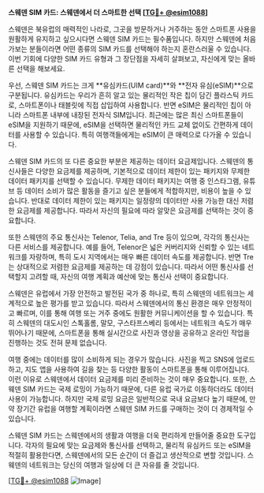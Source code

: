 **스웨덴 SIM 카드: 스웨덴에서 더 스마트한 선택 [[TG💪+ @esim1088](https://t.me/s/esim1088)]**

스웨덴은 북유럽의 매력적인 나라로, 그곳을 방문하거나 거주하는 동안 스마트폰 사용을 원활하게 유지하고 싶으시다면 스웨덴 SIM 카드는 필수품입니다. 하지만 스웨덴에 처음 가보는 분들이라면 어떤 종류의 SIM 카드를 선택해야 하는지 혼란스러울 수 있습니다. 이번 기회에 다양한 SIM 카드 유형과 그 장단점을 자세히 살펴보고, 자신에게 맞는 올바른 선택을 해보세요.

우선, 스웨덴 SIM 카드는 크게 **유심카드(UIM card)**와 **전자 유심(eSIM)**으로 구분됩니다. 유심카드는 우리가 흔히 알고 있는 물리적인 작은 칩이 담긴 플라스틱 카드로, 스마트폰이나 태블릿에 직접 삽입하여 사용합니다. 반면 eSIM은 물리적인 칩이 아니라 스마트폰 내부에 내장된 전자식 SIM입니다. 최근에는 많은 최신 스마트폰들이 eSIM을 지원하기 때문에, eSIM을 선택하면 물리적인 카드 교체 없이도 간편하게 데이터를 사용할 수 있습니다. 특히 여행객들에게는 eSIM이 큰 매력으로 다가올 수 있습니다.

스웨덴 SIM 카드의 또 다른 중요한 부분은 제공하는 데이터 요금제입니다. 스웨덴의 통신사들은 다양한 요금제를 제공하며, 기본적으로 데이터 제한이 있는 패키지와 무제한 데이터 패키지를 선택할 수 있습니다. 무제한 데이터 패키지는 여행 중 인스타그램, 유튜브 등 데이터 소비가 많은 활동을 즐기고 싶은 분들에게 적합하지만, 비용이 높을 수 있습니다. 반대로 데이터 제한이 있는 패키지는 일정량의 데이터만 사용 가능한 대신 저렴한 요금제를 제공합니다. 따라서 자신의 필요에 따라 알맞은 요금제를 선택하는 것이 중요합니다.

또한 스웨덴의 주요 통신사는 Telenor, Telia, and Tre 등이 있으며, 각각의 통신사는 다른 서비스를 제공합니다. 예를 들어, Telenor은 넓은 커버리지와 신뢰할 수 있는 네트워크를 자랑하며, 특히 도시 지역에서는 매우 빠른 데이터 속도를 제공합니다. 반면 Tre는 상대적으로 저렴한 요금제를 제공하는 데 강점이 있습니다. 따라서 어떤 통신사를 선택할지 고려할 때, 자신의 여행 계획과 예산에 맞는 통신사 선택이 중요합니다.

스웨덴은 유럽에서 가장 안전하고 발전된 국가 중 하나로, 특히 스웨덴의 네트워크는 세계적으로 높은 평가를 받고 있습니다. 따라서 스웨덴에서의 통신 환경은 매우 안정적이고 빠르며, 이를 통해 여행 또는 거주 중에도 원활한 커뮤니케이션을 할 수 있습니다. 특히 스웨덴의 대도시인 스톡홀롬, 말모, 구스타프스베리 등에서는 네트워크 속도가 매우 뛰어나기 때문에, 스마트폰을 통해 실시간으로 사진과 영상을 공유하고 온라인 작업을 진행하는 것도 전혀 문제 없습니다.

여행 중에는 데이터를 많이 소비하게 되는 경우가 많습니다. 사진을 찍고 SNS에 업로드하고, 지도 앱을 사용하여 길을 찾는 등 다양한 활동이 스마트폰을 통해 이루어집니다. 이런 이유로 스웨덴에서 데이터 요금제를 미리 준비하는 것이 매우 중요합니다. 또한, 스웨덴 SIM 카드는 국제 로밍이 가능하기 때문에, 다른 유럽 국가로 이동하더라도 데이터 사용이 가능합니다. 하지만 국제 로밍 요금은 일반적으로 국내 요금보다 높기 때문에, 만약 장기간 유럽을 여행할 계획이라면 스웨덴 SIM 카드를 구매하는 것이 더 경제적일 수 있습니다.

스웨덴 SIM 카드는 스웨덴에서의 생활과 여행을 더욱 편리하게 만들어줄 중요한 도구입니다. 각자의 필요에 맞는 요금제와 통신사를 선택하고, 물리적 유심카드 또는 eSIM을 적절히 활용한다면, 스웨덴에서의 모든 순간이 더 즐겁고 생산적으로 변할 것입니다. 스웨덴의 네트워크는 당신의 여행과 일상에 더 큰 자유를 줄 것입니다.

[[TG💪+ @esim1088](https://t.me/s/esim1088) ![Image](https://i.postimg.cc/Y0z9fWf4/image.png)]